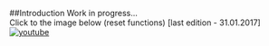 ##Introduction
Work in progress... </br>
Click to the image below (reset functions) [last edition - 31.01.2017] <br/>
[![youtube](https://cloud.githubusercontent.com/assets/19840443/22628167/8c037c78-ebcf-11e6-96bb-937c0fce7fa3.png)](https://youtu.be/AtBtePekbdU)
